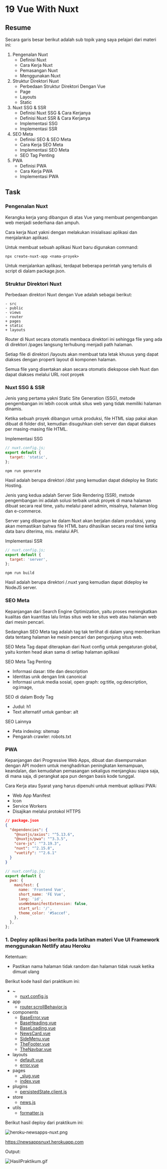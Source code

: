 # 19 Vue With Nuxt

## Resume

Secara garis besar berikut adalah sub topik yang saya pelajari dari materi ini:

1. Pengenalan Nuxt
   - Definisi Nuxt
   - Cara Kerja Nuxt
   - Pemasangan Nuxt
   - Menggunakan Nuxt
2. Struktur Direktori Nuxt
   - Perbedaan Struktur Direktori Dengan Vue
   - Page
   - Layouts
   - Static
3. Nuxt SSG & SSR
   - Definisi Nuxt SSG & Cara Kerjanya
   - Definisi Nuxt SSR & Cara Kerjanya
   - Implementasi SSG
   - Implementasi SSR
4. SEO Meta
   - Definisi SEO & SEO Meta
   - Cara Kerja SEO Meta
   - Implementasi SEO Meta
   - SEO Tag Penting
5. PWA
   - Definisi PWA
   - Cara Kerja PWA
   - Implementasi PWA

## Task

### Pengenalan Nuxt

Kerangka kerja yang dibangun di atas Vue yang membuat pengembangan web menjadi sederhana dan ampuh.

Cara kerja Nuxt yakni dengan melakukan inisialisasi aplikasi dan menjalankan aplikasi.

Untuk membuat sebuah aplikasi Nuxt baru digunakan command:

```shell
npx create-nuxt-app <nama-proyek>
```

Untuk menjalankan aplikasi, terdapat beberapa perintah yang tertulis di script di dalam package.json.

### Struktur Direktori Nuxt

Perbedaan direktori Nuxt dengan Vue adalah sebagai berikut:

```
- src
- public
- views
- router
+ pages
+ static
+ layouts
```

Router di Nuxt secara otomatis membaca direktori ini sehingga file yang ada di direktori /pages langsung terhubung menjadi path halaman.

Setiap file di direktori /layouts akan membuat tata letak khusus yang dapat diakses dengan properti layout di komponen halaman.

Semua file yang disertakan akan secara otomatis diekspose oleh Nuxt dan dapat diakses melalui URL root proyek

### Nuxt SSG & SSR

Jenis yang pertama yakni Static Site Generation (SSG), metode pengembangan ini lebih cocok untuk situs web yang tidak memiliki halaman dinamis.

Ketika sebuah proyek dibangun untuk produksi, file HTML siap pakai akan dibuat di folder dist, kemudian disuguhkan oleh server dan dapat diakses per masing-masing file HTML.

Implementasi SSG

```javascript
// nuxt.config.js;
export default {
  target: 'static',
};
```

```shell
npm run generate
```

Hasil adalah berupa direktori /dist yang kemudian dapat dideploy ke Static Hosting.

Jenis yang kedua adalah Server Side Rendering (SSR), metode pengembangan ini adalah solusi terbaik untuk proyek di mana halaman dibuat secara real time, yaitu melalui panel admin, misalnya, halaman blog dan e-commerce.

Server yang dibangun ke dalam Nuxt akan berjalan dalam produksi, yang akan memastikan bahwa file HTML baru dihasilkan secara real time ketika data baru diterima, mis. melalui API.

Implementasi SSR

```javascript
// nuxt.config.js;
export default {
  target: 'server',
};
```

```shell
npm run build
```

Hasil adalah berupa direktori /.nuxt yang kemudian dapat dideploy ke NodeJS server.

### SEO Meta

Kepanjangan dari Search Engine Optimization, yaitu proses meningkatkan kualitas dan kuantitas lalu lintas situs web ke situs web atau halaman web dari mesin pencari.

Sedangkan SEO Meta tag adalah tag tak terlihat di dalam <head> yang memberikan data tentang halaman ke mesin pencari dan pengunjung situs web.

SEO Meta Tag dapat diterapkan dari Nuxt config untuk pengaturan global, yaitu konten head akan sama di setiap halaman aplikasi

SEO Meta Tag Penting

- Informasi dasar: title dan description
- Identitas unik dengan link canonical
- Informasi untuk media sosial, open graph: og:title, og:description, og:image,

SEO di dalam Body Tag

- Judul: h1
- Text alternatif untuk gambar: alt

SEO Lainnya

- Peta indexing: sitemap
- Pengarah crawler: robots.txt

### PWA

Kepanjangan dari Progressive Web Apps, dibuat dan disempurnakan dengan API modern untuk menghadirkan peningkatan kemampuan, keandalan, dan kemudahan pemasangan sekaligus menjangkau siapa saja, di mana saja, di perangkat apa pun dengan basis kode tunggal.

Cara Kerja atau Syarat yang harus dipenuhi untuk membuat aplikasi PWA:

- Web App Manifest
- Icon
- Service Workers
- Disajikan melalui protokol HTTPS

```json
// package.json
{
  "dependencies": {
    "@nuxtjs/axios": "^5.13.6",
    "@nuxtjs/pwa": "^3.3.5",
    "core-js": "^3.19.3",
    "nuxt": "^2.15.8",
    "vuetify": "^2.6.1"
  }
}
```

```javascript
// nuxt.config.js;
export default {
  pwa: {
    manifest: {
      name: 'Frontend Vue',
      short_name: 'FE Vue',
      lang: 'id',
      useWebmanifestExtension: false,
      start_url: '/',
      theme_color: '#5accef',
    },
  },
};
```

### 1. Deploy aplikasi berita pada latihan materi Vue UI Framework menggunakan Netlify atau Heroku

Ketentuan:

- Pastikan nama halaman tidak random dan halaman tidak rusak ketika dimuat ulang

Berikut kode hasil dari praktikum ini:

- ~
  - [nuxt.config.js](./praktikum/nuxt.config.js)
- app
  - [router.scrollBehavior.js](./praktikum/app/router.scrollBehavior.js)
- components
  - [BaseError.vue](./praktikum/components/BaseError.vue)
  - [BaseHeading.vue](./praktikum/components/BaseHeading.vue)
  - [BaseLoading.vue](./praktikum/components/BaseLoading.vue)
  - [NewsCard.vue](./praktikum/components/NewsCard.vue)
  - [SideMenu.vue](./praktikum/components/SideMenu.vue)
  - [TheFooter.vue](./praktikum/components/TheFooter.vue)
  - [TheNavbar.vue](./praktikum/components/TheNavbar.vue)
- layouts
  - [default.vue](./praktikum/layouts/default.vue)
  - [error.vue](./praktikum/layouts/error.vue)
- pages
  - [\_slug.vue](./praktikum/pages/_slug.vue)
  - [index.vue](./praktikum/pages/index.vue)
- plugins
  - [persistedState.client.js](./praktikum/plugins/persistedState.client.js)
- store
  - [news.js](./praktikum/store/news.js)
- utils
  - [formatter.js](./praktikum/utils/formatter.js)

Berikut hasil deploy dari praktikum ini:

![heroku-newsapps-nuxt.png](./screenshots/heroku-newsapps-nuxt.png)

https://newsappsnuxt.herokuapp.com

Output:

![HasilPraktikum.gif](./screenshots/HasilPraktikum.gif)
